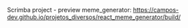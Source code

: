 Scrimba project - preview meme_generator:
https://campos-dev.github.io/projetos_diversos/react_meme_generator/build/
